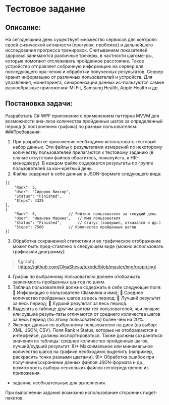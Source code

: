 # Тестовое задание
## Описание:
На сегодняшний день существует множество сервисов для контроля своей физической активности (прогулок, пробежек) и дальнейшего исследования прогресса тренировок.
Считыванием показателей здоровья занимаются различные трекеры, в частности шагоме-ры, которые помогают отслеживать пройденное расстояние.
Такое устройство отправляет собранную информацию на сервер для последующего хра-нения и обработки полученных результатов. Сервер хранит информацию от различных пользователей и устройств. Для управления, мониторинга, синхронизации данных ис-пользуются самые разнообразные приложения: Mi Fit, Samsung Health, Apple Health и др.

## Постановка задачи:
Разработать C# WPF приложение с применением паттерна MVVM для возможности ана-лиза количества пройденных шагов за определенный период (с построением графика) по разным пользователям.
###Требования:
1) При разработке приложения необходимо использовать тестовый набор данных. Эти файлы с результатами измерений по некоторому количеству пользователей прилагаются к тестовому заданию (в случае отсутствия файлов обратитесь, пожалуйста, к HR-менеджеру). В каждом файле содержатся результаты по группе пользователей за кон-кретный день.
2) Файлы содержат в себе данные в JSON-формате следующего вида:
```
[{
    "Rank": 5,
    "User": "Сидоров Виктор",	
    "Status": "Finished",
    "Steps": 4325
},
{
    "Rank": 6,				// Рейтинг пользователя за текущий день
    "User": "Иванова Марина",	// Имя пользователя
    "Status": "Finished",		// Статус (завершил, отказался и др.)
    "Steps": 7560			// Количество пройденных шагов
}]
```
3) Обработка сохраненной статистики и ее графическое отображение может быть пред-ставлено в следующем виде (можно использовать график или диаграмму):
> ![graph]:(https://github.com/OlgaSheva/texode/blob/master/img/graph.jpg)
4) График по выбранному пользователю должен отображать зависимость пройденных ша-гов по дням.
5) Таблица пользователей должна содержать в себе следующие поля:
	Информация о пользователе (Фамилия и имя);
	Среднее количество пройденных шагов за весь период;
	Лучший результат за весь период;
	Худший результат за весь период.
6) Выделить в таблице другим цветом тех пользователей, чьи лучшие или худшие резуль-таты отличаются от среднего количества шагов за весь период (по этому пользователю) более чем на 20%.
7) Экспорт данных по выбранному пользователю на диск (на выбор: XML, JSON, CSV). Поля Rank и Status, которые не отображаются в интерфейсе, должны экспортироваться. Также должны сохраняться значения из таблицы: среднее количество пройденных шагов, лучший/худший результат.
8)* Максимальное или минимальное количество шагов на графике необходимо выделить (например, раскрасить точки разными цветами).
9)* Обработка ошибок при получении/сохранении данных файлов JSON-формата и др., возможность выбора нескольких файлов непосредственно из приложения.

*   задания, необязательные для выполнения.

При выполнении задания возможно использование сторонних nuget-пакетов.
